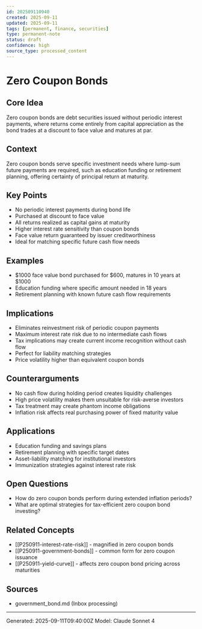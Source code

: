 ```yaml
---
id: 202509110940
created: 2025-09-11
updated: 2025-09-11
tags: [permanent, finance, securities]
type: permanent-note
status: draft
confidence: high
source_type: processed_content
---
```


# Zero Coupon Bonds

## Core Idea
Zero coupon bonds are debt securities issued without periodic interest payments, where returns come entirely from capital appreciation as the bond trades at a discount to face value and matures at par.

## Context
Zero coupon bonds serve specific investment needs where lump-sum future payments are required, such as education funding or retirement planning, offering certainty of principal return at maturity.

## Key Points
- No periodic interest payments during bond life
- Purchased at discount to face value
- All returns realized as capital gains at maturity
- Higher interest rate sensitivity than coupon bonds
- Face value return guaranteed by issuer creditworthiness
- Ideal for matching specific future cash flow needs

## Examples
- $1000 face value bond purchased for $600, matures in 10 years at $1000
- Education funding where specific amount needed in 18 years
- Retirement planning with known future cash flow requirements

## Implications
- Eliminates reinvestment risk of periodic coupon payments
- Maximum interest rate risk due to no intermediate cash flows
- Tax implications may create current income recognition without cash flow
- Perfect for liability matching strategies
- Price volatility higher than equivalent coupon bonds

## Counterarguments
- No cash flow during holding period creates liquidity challenges
- High price volatility makes them unsuitable for risk-averse investors
- Tax treatment may create phantom income obligations
- Inflation risk affects real purchasing power of fixed maturity value

## Applications
- Education funding and savings plans
- Retirement planning with specific target dates
- Asset-liability matching for institutional investors
- Immunization strategies against interest rate risk

## Open Questions
- How do zero coupon bonds perform during extended inflation periods?
- What are optimal strategies for tax-efficient zero coupon bond investing?

## Related Concepts
- [[P250911-interest-rate-risk]] - magnified in zero coupon bonds
- [[P250911-government-bonds]] - common form for zero coupon issuance
- [[P250911-yield-curve]] - affects zero coupon bond pricing across maturities

## Sources
- government_bond.md (Inbox processing)

---
Generated: 2025-09-11T09:40:00Z
Model: Claude Sonnet 4